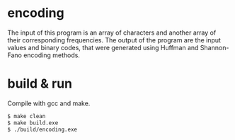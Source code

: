 # encoding
The input of this program is an array of characters and another array of their corresponding frequencies. The output of the program are the input values and binary codes, that were generated using Huffman and Shannon-Fano encoding methods.

# build & run
Compile with gcc and make.

```bash
$ make clean
$ make build.exe
$ ./build/encoding.exe
```
